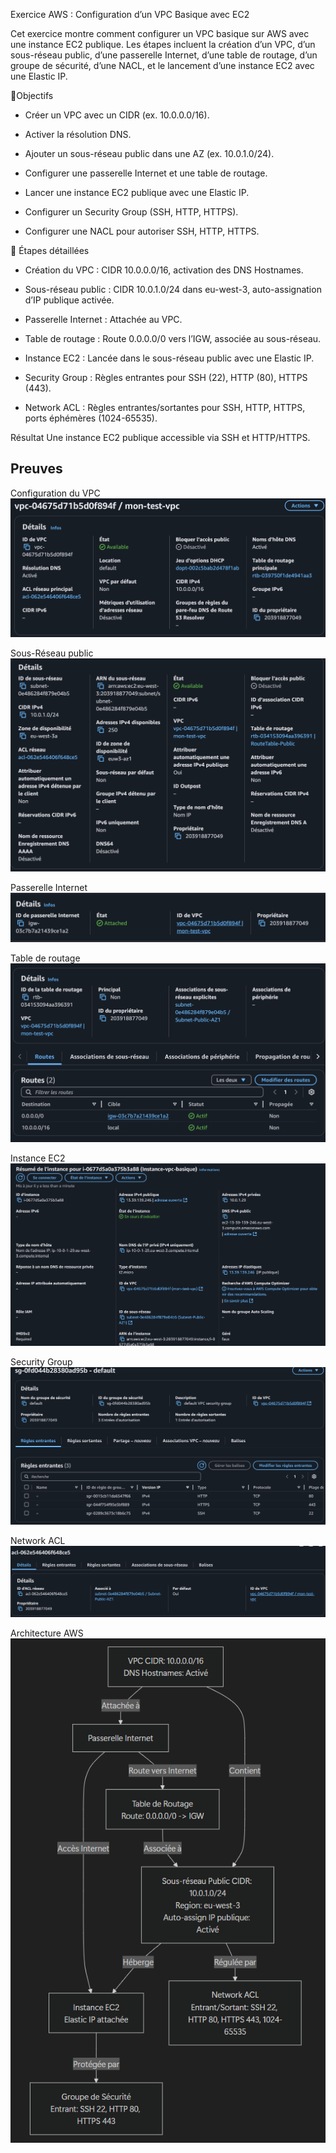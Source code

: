 Exercice AWS : Configuration d’un VPC Basique avec EC2

Cet exercice montre comment configurer un VPC basique sur AWS avec une instance EC2 publique. Les étapes incluent la création d’un VPC, d’un sous-réseau public, d’une passerelle Internet, d’une table de routage, d’un groupe de sécurité, d’une NACL, et le lancement d’une instance EC2 avec une Elastic IP.

🎯Objectifs 

- Créer un VPC avec un CIDR (ex. 10.0.0.0/16).

- Activer la résolution DNS.

- Ajouter un sous-réseau public dans une AZ (ex. 10.0.1.0/24).

- Configurer une passerelle Internet et une table de routage.

- Lancer une instance EC2 publique avec une Elastic IP.

- Configurer un Security Group (SSH, HTTP, HTTPS).

- Configurer une NACL pour autoriser SSH, HTTP, HTTPS.


🧩 Étapes détaillées

- Création du VPC : CIDR 10.0.0.0/16, activation des DNS Hostnames.

- Sous-réseau public : CIDR 10.0.1.0/24 dans eu-west-3, auto-assignation d’IP publique activée.

- Passerelle Internet : Attachée au VPC.

- Table de routage : Route 0.0.0.0/0 vers l’IGW, associée au sous-réseau.

- Instance EC2 : Lancée dans le sous-réseau public avec une Elastic IP.

- Security Group : Règles entrantes pour SSH (22), HTTP (80), HTTPS (443).

- Network ACL : Règles entrantes/sortantes pour SSH, HTTP, HTTPS, ports éphémères (1024-65535).

Résultat
Une instance EC2 publique accessible via SSH et HTTP/HTTPS.

## Preuves
Configuration du VPC 
![Configuration du VPC](screenshots/vpc-config.png)

Sous-Réseau public 
![Sous-réseau public](screenshots/subnet-config.png)

Passerelle Internet
![Passerelle Internet](screenshots/igw-config.png)

Table de routage 
![Table de routage](screenshots/route-table.png)

Instance EC2
![Instance EC2](screenshots/ec2-instance.png)

Security Group
![Security Group](screenshots/security-group.png)

Network ACL
![Network ACL](screenshots/nacl-config.png)

Architecture AWS 
![Schema](screenshots/schema.png)
